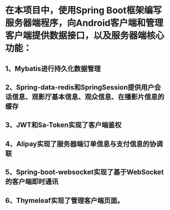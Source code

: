 # 在本项目中，使用Spring Boot框架编写服务器端程序，向Android客户端和管理客户端提供数据接口，以及服务器端核心功能：
## 1、Mybatis进行持久化数据管理
## 2、Spring-data-redis和SpringSession提供用户会话信息、观影厅基本信息、观众信息、在播影片信息的缓存
## 3、JWT和Sa-Token实现了客户端鉴权
## 4、Alipay实现了服务器端订单信息与支付信息的协调联
## 5、Spring-boot-websocket实现了基于WebSocket的客户端即时通讯
## 6、Thymeleaf实现了管理客户端页面。

